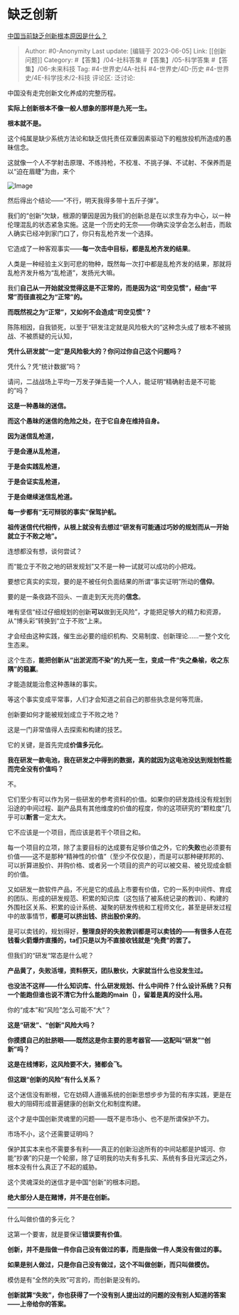 # 缺乏创新
[中国当前缺乏创新根本原因是什么？](https://www.zhihu.com/question/27534237/answer/1942322597)

> Author: #0-Anonymity
> Last update: [编辑于 2023-06-05]
> Link: [[创新问题]]
> Category: #【答集】/04-社科答集  #【答集】/05-科学答集 #【答集】/06-未来科技
> Tag: #4-世界史/4A-社科 #4-世界史/4D-历史 #4-世界史/4E-科学技术/2-科技
> 评论区:
> 泛讨论:

中国没有走完创新文化养成的完整历程。

**实际上创新根本不像一般人想象的那样是九死一生。**

**根本就不是。**

这个纯属是缺少系统方法论和缺乏信托责任双重因素驱动下的粗放投机所造成的愚昧信念。

这就像一个人不学射击原理、不练持枪，不校准、不挑子弹、不试射、不保养而是以“迫在眉睫”为由，来个

![Image](https://pic1.zhimg.com/50/v2-2e2da04701b9eb10991289c34b410fb2_720w.jpg?source=1940ef5c)

然后得出个结论——“不行，明天我得多带十五斤子弹”。

我们的“创新”欠缺，根源的肇因是因为我们的创新总是在以求生存为中心，以一种伦理混乱的状态紧急实施。这是一个历史的无奈——你确实没学会怎么射击，而敌人确实已经冲到家门口了，你只有乱枪齐发一个选择。

它造成了一种客观事实——**每一次击中目标，都是乱枪齐发的结果**。

人类是一种经验主义到可悲的物种，既然每一次打中都是乱枪齐发的结果，那就将乱枪齐发升格为“乱枪道”，发扬光大嘛。

我们**自己从一开始就没觉得这是不正常的，而是因为这“司空见惯”，经由“平常”而径直视之为“正常”的。**

**而既然视之为“正常”，又如何不会造成“司空见惯”？**

陈陈相因，自我锁死，以至于“研发注定就是风险极大的”这种念头成了根本不被挑战、不被质疑的元认知，

**凭什么研发就“一定”是风险极大的？你问过你自己这个问题吗？**

凭什么？凭“统计数据”吗？

请问，二战战场上平均一万发子弹击毙一个人人，能证明“精确射击是不可能的”吗？

**这是一种愚昧的迷信。**

**而这个愚昧的迷信的危险之处，在于它自身在维持自身。**

**因为迷信乱枪道，**

**于是会遵从乱枪道，**

**于是会实践乱枪道，**

**于是会证实乱枪道，**

**于是会继续迷信乱枪道。**

**每一步都有“无可辩驳的事实”保驾护航。**

**祖传迷信代代相传，从根上就没有去想过“研发有可能通过巧妙的规划而从一开始就立于不败之地”。**

连想都没有想，谈何尝试？

而“能立于不败之地的研发规划”又不是一种一试就可以成功的小把戏。

要想它真实的实现，要的是不被任何负面结果的所谓“事实证明”所动的**信仰**。

要的是一条夜路不回头、一直走到天光亮的**信念**。

唯有坚信“经过仔细规划的创新**可以**做到无风险”，才能把足够大的精力和资源，从“博头彩”转换到“立于不败“上来。

才会经由这种实践，催生出必要的组织机构、交易制度、创新理论……一整个文化生态来。

这个生态，**能把创新从“出淤泥而不染”的九死一生，变成一件“失之桑榆，收之东隅”的稳赢**。

才能造就能治愈这种愚昧的事实。

等这个事实变成平常事，人们才会知道之前自己的那些执念是何等荒唐。

创新要如何才能被规划成立于不败之地？

这是一门非常值得人去探索和构建的技艺。

它的关键，是首先完成**价值多元化**。

**我在研发一款电池，我在研发之中得到的数据，真的就因为这电池没达到规划性能而完全没有价值吗？**

不。

它们至少有可以作为另一些研发的参考资料的价值。如果你的研发路线没有规划到沿途的中间过程、副产品具有其他维度的价值的程度，你的这项研究的“颗粒度”几乎可以**断言**一定太大。

它不应该是一个项目，而应该是若干个项目之和。

每一个项目的立项，除了主要目标的达成要有足够价值之外，它的**失败**也必须要有价值——这不是那种“精神性的价值”（至少不仅仅是），而是可以那种硬邦邦的、可以折算进股价、并购价格、或者另一个项目的资产的可以被交易、被兑现成金额的价值。

又如研发一款软件产品，不光是它的成品上市要有价值，它的一系列中间件、育成的团队、形成的研发规范、积累的知识库（这包括了被系统记录的教训）、构建的外围社区关系、积累的设计系统、凝聚的研发传统和工程师文化，甚至是研发过程中的故事情节，**都是可以挤出钱、挤出股价来的**。

是可以卖钱的，规划得好，**整理良好的失败教训都是可以卖钱的——有很多人在花钱看火箭爆炸直播的，ta们只是以为不直接收钱就是“免费”的罢了。**

但我们的“研发“常态是什么呢？

**产品黄了，失败活埋，资料祭天，团队散伙，大家就当什么也没发生过。**

**也没法不这样——什么知识库、什么研发规划、什么中间件？什么设计系统？只有一个能跑但谁也说不清它为什么能跑的main｛｝，留着是真的没什么用。**

你的“成本”和“风险”怎么可能不“大”？

**这是“研发”、“创新”风险大吗？**

**你摸摸自己的肚脐眼——既然这是你主要的思考器官——这配叫“研发”“创新”吗？**

**这是在线博彩，这风险要不大，猪都会飞。**

**但这跟“创新的风险”有什么关系？**

这个迷信没有断根，它在妨碍人遵循系统的创新思想步步为营的有序实践，更是在极大的阻碍形成普遍健康的创新文化和制度构建。

这个才是中国创新灵魂里的问题——既不是市场小、也不是所谓保护不力。

市场不小，这个还需要证明吗？

保护其实本来也不需要多有利——真正的创新沿途所有的中间站都是护城河、你能“抄袭”的只是一个轮廓，除了证明我的功夫有多扎实、系统有多目光深远之外，根本没有什么真正了不起的威胁。

这个灵魂深处的迷信才是中国“创新”的根本问题。

**绝大部分人是在赌博，并不是在创新。**

--------------------

什么叫做价值的多元化？

这第一个要害，就是要保证**错误要有价值**。

**创新，并不是指做一件你自己没有做过的事，而是指做一件人类没有做过的事。**

**如果是别人做过，只是你自己没有做过，这个不叫做创新，而只叫做模仿。**

模仿是有“全然的失败”可言的，而创新是没有的。

**创新就算“失败”，你也获得了一个没有别人提出过的问题的没有别人知道的答案——上帝给你的答案。**
